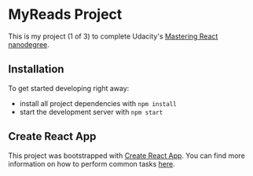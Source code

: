 # MyReads Project

This is my project (1 of 3) to complete Udacity's [Mastering React nanodegree](https://eu.udacity.com/course/react-nanodegree--nd019). 

## Installation

To get started developing right away:

* install all project dependencies with `npm install`
* start the development server with `npm start`

## Create React App

This project was bootstrapped with [Create React App](https://github.com/facebookincubator/create-react-app). You can find more information on how to perform common tasks [here](https://github.com/facebookincubator/create-react-app/blob/master/packages/react-scripts/template/README.md).
